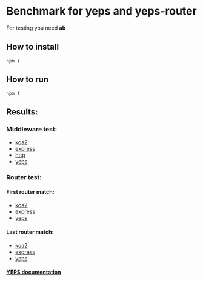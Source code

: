 # Benchmark for yeps and yeps-router

For testing you need **ab**

## How to install

    npm i
    
## How to run

    npm t

## Results:

### Middleware test:

* [koa2](https://raw.githubusercontent.com/evheniy/yeps-benchmark/master/reports/koa2_middleware.txt)
* [express](https://raw.githubusercontent.com/evheniy/yeps-benchmark/master/reports/express_middleware.txt)
* [http](https://raw.githubusercontent.com/evheniy/yeps-benchmark/master/reports/http_middleware.txt)
* [yeps](https://raw.githubusercontent.com/evheniy/yeps-benchmark/master/reports/yeps_middleware.txt)


### Router test:

#### First router match:
    
* [koa2](https://raw.githubusercontent.com/evheniy/yeps-benchmark/master/reports/koa2_route_first.txt)
* [express](https://raw.githubusercontent.com/evheniy/yeps-benchmark/master/reports/express_route_first.txt)
* [yeps](https://raw.githubusercontent.com/evheniy/yeps-benchmark/master/reports/yeps_route_first.txt)


#### Last router match:
    
* [koa2](https://raw.githubusercontent.com/evheniy/yeps-benchmark/master/reports/koa2_route_last.txt)
* [express](https://raw.githubusercontent.com/evheniy/yeps-benchmark/master/reports/express_route_last.txt)
* [yeps](https://raw.githubusercontent.com/evheniy/yeps-benchmark/master/reports/yeps_route_last.txt)


#### [YEPS documentation](http://yeps.info/)
